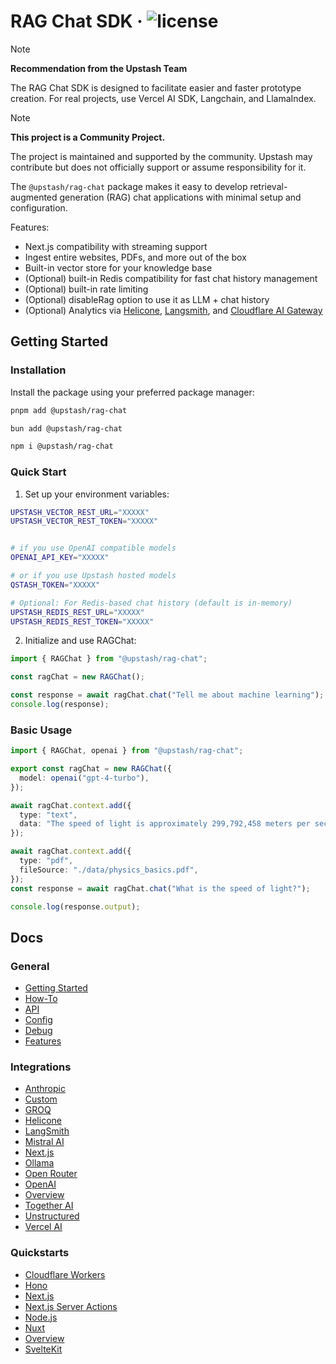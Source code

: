 # RAG Chat SDK &middot; ![license](https://img.shields.io/npm/l/%40upstash%2Frag-chat) 

> [!NOTE]  
> **Recommendation from the Upstash Team**
>
> The RAG Chat SDK is designed to facilitate easier and faster prototype creation. For real projects, use Vercel AI SDK, Langchain, and LlamaIndex.


> [!NOTE]  
> **This project is a Community Project.**
>
> The project is maintained and supported by the community. Upstash may contribute but does not officially support or assume responsibility for it.



The `@upstash/rag-chat` package makes it easy to develop retrieval-augmented generation (RAG) chat applications with minimal setup and configuration.

Features:

- Next.js compatibility with streaming support
- Ingest entire websites, PDFs, and more out of the box
- Built-in vector store for your knowledge base
- (Optional) built-in Redis compatibility for fast chat history management
- (Optional) built-in rate limiting
- (Optional) disableRag option to use it as LLM + chat history
- (Optional) Analytics via [Helicone](https://www.helicone.ai/), [Langsmith](https://www.langchain.com/langsmith), and [Cloudflare AI Gateway](https://developers.cloudflare.com/ai-gateway/)

## Getting Started

### Installation

Install the package using your preferred package manager:

```sh
pnpm add @upstash/rag-chat

bun add @upstash/rag-chat

npm i @upstash/rag-chat
```

### Quick Start

1. Set up your environment variables:

```sh
UPSTASH_VECTOR_REST_URL="XXXXX"
UPSTASH_VECTOR_REST_TOKEN="XXXXX"


# if you use OpenAI compatible models
OPENAI_API_KEY="XXXXX"

# or if you use Upstash hosted models
QSTASH_TOKEN="XXXXX"

# Optional: For Redis-based chat history (default is in-memory)
UPSTASH_REDIS_REST_URL="XXXXX"
UPSTASH_REDIS_REST_TOKEN="XXXXX"
```

2. Initialize and use RAGChat:

```typescript
import { RAGChat } from "@upstash/rag-chat";

const ragChat = new RAGChat();

const response = await ragChat.chat("Tell me about machine learning");
console.log(response);
```

### Basic Usage

```typescript
import { RAGChat, openai } from "@upstash/rag-chat";

export const ragChat = new RAGChat({
  model: openai("gpt-4-turbo"),
});

await ragChat.context.add({
  type: "text",
  data: "The speed of light is approximately 299,792,458 meters per second.",
});

await ragChat.context.add({
  type: "pdf",
  fileSource: "./data/physics_basics.pdf",
});
const response = await ragChat.chat("What is the speed of light?");

console.log(response.output);
```

## Docs

### General
- [Getting Started](docs/gettingstarted.mdx)
- [How-To](docs/how-to.mdx)
- [API](docs/api.mdx)
- [Config](docs/config.mdx)
- [Debug](docs/debug.mdx)
- [Features](docs/features.mdx)

### Integrations
- [Anthropic](docs/integrations/anthropic.mdx)
- [Custom](docs/integrations/custom.mdx)
- [GROQ](docs/integrations/groq.mdx)
- [Helicone](docs/integrations/helicone.mdx)
- [LangSmith](docs/integrations/langsmith.mdx)
- [Mistral AI](docs/integrations/mistralai.mdx)
- [Next.js](docs/integrations/nextjs.mdx)
- [Ollama](docs/integrations/ollama.mdx)
- [Open Router](docs/integrations/open-router.mdx)
- [OpenAI](docs/integrations/openai.mdx)
- [Overview](docs/integrations/overview.mdx)
- [Together AI](docs/integrations/togetherai.mdx)
- [Unstructured](docs/integrations/unstructured.mdx)
- [Vercel AI](docs/integrations/vercel-ai.mdx)

### Quickstarts
- [Cloudflare Workers](docs/quickstarts/cloudflare-workers.mdx)
- [Hono](docs/quickstarts/hono.mdx)
- [Next.js](docs/quickstarts/nextjs.mdx)
- [Next.js Server Actions](docs/quickstarts/nextjs-server-actions.mdx)
- [Node.js](docs/quickstarts/nodejs.mdx)
- [Nuxt](docs/quickstarts/nuxt.mdx)
- [Overview](docs/quickstarts/overview.mdx)
- [SvelteKit](docs/quickstarts/sveltekit.mdx)

